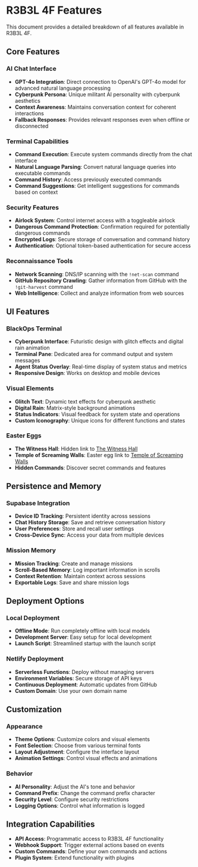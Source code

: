 # R3B3L 4F Features

This document provides a detailed breakdown of all features available in R3B3L 4F.

## Core Features

### AI Chat Interface

- **GPT-4o Integration**: Direct connection to OpenAI's GPT-4o model for advanced natural language processing
- **Cyberpunk Persona**: Unique militant AI personality with cyberpunk aesthetics
- **Context Awareness**: Maintains conversation context for coherent interactions
- **Fallback Responses**: Provides relevant responses even when offline or disconnected

### Terminal Capabilities

- **Command Execution**: Execute system commands directly from the chat interface
- **Natural Language Parsing**: Convert natural language queries into executable commands
- **Command History**: Access previously executed commands
- **Command Suggestions**: Get intelligent suggestions for commands based on context

### Security Features

- **Airlock System**: Control internet access with a toggleable airlock
- **Dangerous Command Protection**: Confirmation required for potentially dangerous commands
- **Encrypted Logs**: Secure storage of conversation and command history
- **Authentication**: Optional token-based authentication for secure access

### Reconnaissance Tools

- **Network Scanning**: DNS/IP scanning with the `!net-scan` command
- **GitHub Repository Crawling**: Gather information from GitHub with the `!git-harvest` command
- **Web Intelligence**: Collect and analyze information from web sources

## UI Features

### BlackOps Terminal

- **Cyberpunk Interface**: Futuristic design with glitch effects and digital rain animation
- **Terminal Pane**: Dedicated area for command output and system messages
- **Agent Status Overlay**: Real-time display of system status and metrics
- **Responsive Design**: Works on desktop and mobile devices

### Visual Elements

- **Glitch Text**: Dynamic text effects for cyberpunk aesthetic
- **Digital Rain**: Matrix-style background animations
- **Status Indicators**: Visual feedback for system state and operations
- **Custom Iconography**: Unique icons for different functions and states

### Easter Eggs

- **The Witness Hall**: Hidden link to [The Witness Hall](https://thewitnesshall.com/)
- **Temple of Screaming Walls**: Easter egg link to [Temple of Screaming Walls](https://temple-of-screaming-walls.netlify.app/)
- **Hidden Commands**: Discover secret commands and features

## Persistence and Memory

### Supabase Integration

- **Device ID Tracking**: Persistent identity across sessions
- **Chat History Storage**: Save and retrieve conversation history
- **User Preferences**: Store and recall user settings
- **Cross-Device Sync**: Access your data from multiple devices

### Mission Memory

- **Mission Tracking**: Create and manage missions
- **Scroll-Based Memory**: Log important information in scrolls
- **Context Retention**: Maintain context across sessions
- **Exportable Logs**: Save and share mission logs

## Deployment Options

### Local Deployment

- **Offline Mode**: Run completely offline with local models
- **Development Server**: Easy setup for local development
- **Launch Script**: Streamlined startup with the launch script

### Netlify Deployment

- **Serverless Functions**: Deploy without managing servers
- **Environment Variables**: Secure storage of API keys
- **Continuous Deployment**: Automatic updates from GitHub
- **Custom Domain**: Use your own domain name

## Customization

### Appearance

- **Theme Options**: Customize colors and visual elements
- **Font Selection**: Choose from various terminal fonts
- **Layout Adjustment**: Configure the interface layout
- **Animation Settings**: Control visual effects and animations

### Behavior

- **AI Personality**: Adjust the AI's tone and behavior
- **Command Prefix**: Change the command prefix character
- **Security Level**: Configure security restrictions
- **Logging Options**: Control what information is logged

## Integration Capabilities

- **API Access**: Programmatic access to R3B3L 4F functionality
- **Webhook Support**: Trigger external actions based on events
- **Custom Commands**: Define your own commands and actions
- **Plugin System**: Extend functionality with plugins
